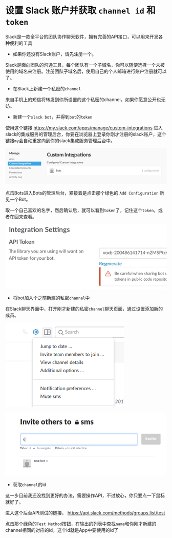 # 设置 Slack 账户并获取 `channel id` 和 `token`

Slack是一款全平台的团队协作聊天软件，拥有完善的API接口，可以用来开发各种便利的工具



* 如果你还没有Slack账户，请先注册一个。
    
Slack是面向团队的沟通工具，每个团队有一个子域名，你可以随便选择一个未被使用的域名来注册。注册团队子域名后，使用自己的个人邮箱进行账户注册就可以了。

* 在Slack上新建一个私密的`channel`

来自手机上的短信将转发到你所设置的这个私密的channel，如果你愿意公开也无妨。

* 新建一个`slack bot`，并得到`bot`的`token`

使用这个链接 https://my.slack.com/apps/manage/custom-integrations 进入slack的集成服务的管理后台，你要在浏览器上登录你刚才注册的slack账户，这个链接`my`会自动重定向到你的slack集成服务管理后台中。

![](./slack-custom-integrations.png)

点击Bots进入Bots的管理后台，紧接着是点击那个绿色的 `Add Configuration` 新见一个Bot。

取一个自己喜欢的名字，然后确认后，就可以看到`token`了，记住这个`token`，或者在回来查看。

![](./bot-token.png)

* 将bot加入个之前新建的私密`channel`中

在Slack聊天界面中，打开刚才新建的私密`channel`聊天页面，通过设置添加新的成员。

![](./channel-setting.png)

![](./invite-to-channel.png)

* 获取`channel`的id

这一步目前我还没找到更好的办法，需要操作API，不过放心，你只要点一下鼠标就好了。

进入这个后台API测试的链接，
https://api.slack.com/methods/groups.list/test

点击那个绿色的`Test Method`按钮，在输出的列表中查找`name`和你刚才新建的channel相同的对应的id，这个id就是App中要使用的id了